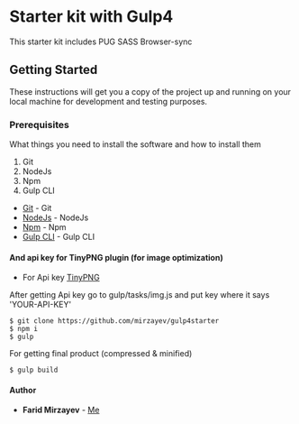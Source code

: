 # Starter kit with Gulp4

This starter kit includes PUG SASS Browser-sync

## Getting Started

These instructions will get you a copy of the project up and running on your local machine for development and testing purposes.

### Prerequisites

What things you need to install the software and how to install them

1. Git
2. NodeJs
3. Npm
4. Gulp CLI


* [Git](https://git-scm.com/) - Git
* [NodeJs](https://nodejs.org/en/download/) - NodeJs
* [Npm](https://www.npmjs.com/) - Npm
* [Gulp CLI](https://www.npmjs.com/package/gulp-cli) - Gulp CLI

#### And api key for TinyPNG plugin (for image optimization) 

* For Api key [TinyPNG](https://tinypng.com/)

After getting Api key go to gulp/tasks/img.js and put key where it says 'YOUR-API-KEY' 


```
$ git clone https://github.com/mirzayev/gulp4starter
$ npm i
$ gulp
```
For getting final product (compressed & minified) 

```
$ gulp build
```


#### Author

* **Farid Mirzayev** - [Me](https://github.com/mirzayev)

